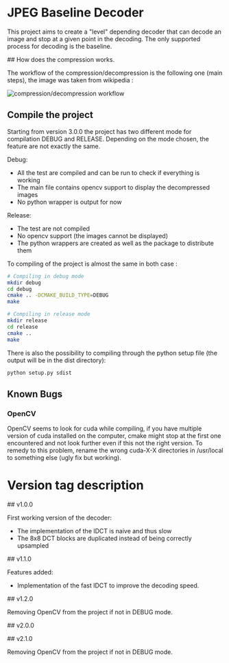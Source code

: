 # JPEG Baseline Decoder

This project aims to create a "level" depending decoder that can decode an image and stop at a given point in the decoding.
The only supported process for decoding is the baseline.

## How does the compression works.

The workflow of the compression/decompression is the following one (main steps), the image was taken from wikipedia :

![compression/decompression workflow](https://raw.githubusercontent.com/D3lt4lph4/jpeg_encoder_decoder/master/images/compression_JPEG.png?token=AXSrihw6StMXldgUNoZ5d55DTkqKOXrGks5bdYj-wA%3D%3D "JPEG workflow")

## Compile the project

Starting from version 3.0.0 the project has two different mode for compilation DEBUG and RELEASE. Depending on the mode chosen, the feature are not exactly the same.

Debug:

- All the test are compiled and can be run to check if everything is working
- The main file contains opencv support to display the decompressed images
- No python wrapper is output for now

Release:

- The test are not compiled
- No opencv support (the images cannot be displayed)
- The python wrappers are created as well as the package to distribute them

To compiling of the project is almost the same in both case :

```bash
# Compiling in debug mode
mkdir debug
cd debug
cmake .. -DCMAKE_BUILD_TYPE=DEBUG
make

# Compiling in release mode
mkdir release
cd release
cmake ..
make
```

There is also the possibility to compiling through the python setup file (the output will be in the dist directory):
```bash
python setup.py sdist
```

## Known Bugs

### OpenCV

OpenCV seems to look for cuda while compiling, if you have multiple version of cuda installed on the computer, cmake might stop at the first one encountered and not look further even if this not the right version. To remedy to this problem, rename the wrong cuda-X-X directories in /usr/local to something else (ugly fix but working).

# Version tag description

## v1.0.0

First working version of the decoder:

- The implementation of the IDCT is naive and thus slow
- The 8x8 DCT blocks are duplicated instead of being correctly upsampled

## v1.1.0

Features added:

- Implementation of the fast IDCT to improve the decoding speed.

## v1.2.0

Removing OpenCV from the project if not in DEBUG mode.

## v2.0.0



## v2.1.0

Removing OpenCV from the project if not in DEBUG mode.
